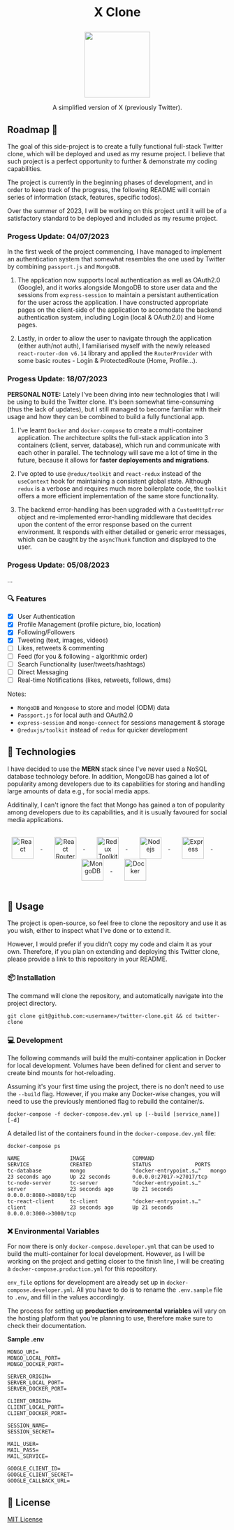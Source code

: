 # <p align="center"> X Clone</p>

<p align="center"><img src="https://static.dezeen.com/uploads/2023/07/x-logo-twitter-elon-musk_dezeen_2364_col_0.jpg" width=150 /></p>
<p align="center">A simplified version of X (previously Twitter). </p>

## Roadmap 🎉

The goal of this side-project is to create a fully functional full-stack Twitter clone, which will be deployed and used as my resume project. I believe that such project is a perfect opportunity to further & demonstrate my coding capabilities.

The project is currently in the beginning phases of development, and in order to keep track of the progress, the following README will contain series of information (stack, features, specific todos).

Over the summer of 2023, I will be working on this project until it will be of a satisfactory standard to be deployed and included as my resume project.

### Progess Update: 04/07/2023

In the first week of the project commencing, I have managed to implement an authentication system that somewhat resembles the one used by Twitter by combining `passport.js` and `MongoDB`.

1. The application now supports local authentication as well as OAuth2.0 (Google), and it works alongside MongoDB to store user data and the sessions from `express-session` to maintain a persistant authentication for the user across the application. I have constructed appropriate pages on the client-side of the application to accomodate the backend authentication system, including Login (local & OAuth2.0) and Home pages.

2. Lastly, in order to allow the user to navigate through the application (either auth/not auth), I familiarised myself with the newly released `react-router-dom v6.14` library and applied the `RouterProvider` with some basic routes - Login & ProtectedRoute (Home, Profile...).

### Progess Update: 18/07/2023

**PERSONAL NOTE:** Lately I've been diving into new technologies that I will be using to build the Twitter clone. It's been somewhat time-consuming (thus the lack of updates), but I still managed to become familiar with their usage and how they can be combined to build a fully functional app.

1. I've learnt `Docker` and `docker-compose` to create a multi-container application. The architecture splits the full-stack application into 3 containers (client, server, database), which run and communicate with each other in parallel. The technology will save me a lot of time in the future, because it allows for **faster deployements and migrations**.

2. I've opted to use `@redux/toolkit` and `react-redux` instead of the `useContext` hook for maintaining a consistent global state. Although `redux` is a verbose and requires much more boilerplate code, the `toolkit` offers a more efficient implementation of the same store functionality.

3. The backend error-handling has been upgraded with a `CustomHttpError` object and re-implemented error-handling middleware that decides upon the content of the error response based on the current environment. It responds with either detailed or generic error messages, which can be caught by the `asyncThunk` function and displayed to the user.

### Progess Update: 05/08/2023

...

### 🔍 Features

-   [x] User Authentication
-   [x] Profile Management (profile picture, bio, location)
-   [x] Following/Followers
-   [x] Tweeting (text, images, videos)
-   [ ] Likes, retweets & commenting
-   [ ] Feed (for you & following - algorithmic order)
-   [ ] Search Functionality (user/tweets/hashtags)
-   [ ] Direct Messaging
-   [ ] Real-time Notifications (likes, retweets, follows, dms)

Notes:

-   `MongoDB` and `Mongoose` to store and model (ODM) data
-   `Passport.js` for local auth and OAuth2.0
-   `express-session` and `mongo-connect` for sessions management & storage
-   `@reduxjs/toolkit` instead of `redux` for quicker development

## 🔌 Technologies

I have decided to use the **MERN** stack since I've never used a NoSQL database technology before. In addition, MongoDB has gained a lot of popularity among developers due to its capabilities for storing and handling large amounts of data e.g., for social media apps.

Additinally, I can't ignore the fact that Mongo has gained a ton of popularity among developers due to its capabilities, and it is usually favoured for social media applications.
<br/><br/>

<p align="center">
   <a href="https://react.dev/" target="__blank">
      <img 
        src=https://github.com/imexotic/imexotic/blob/main/assets/react.png?raw=true  
        width=50px 
        valign="middle" 
        title="React" 
        alt="React" 
        style="margin-right: 1rem; ">
   </a> 
   &nbsp;&nbsp;&nbsp;&nbsp;&nbsp;&nbsp;
   <a href="https://reactrouter.com/en/main" target="__blank">
      <img 
        src=https://github.com/imexotic/imexotic/blob/main/assets/react_router.png?raw=true width=50px 
        valign="middle" 
        title="React Router" 
        alt="React Router" 
        style="margin-right: 1rem;">
   </a> 
   &nbsp;&nbsp;&nbsp;&nbsp;&nbsp;&nbsp;
   <a href="https://redux-toolkit.js.org/" target="__blank">
      <img 
        src=https://github.com/imexotic/imexotic/blob/main/assets/redux.png?raw=true
        width=50px 
        valign="middle" 
        title="Redux Toolkit" 
        alt="Redux Toolkit" 
        style="margin-right: 1rem;">
   </a> 
   &nbsp;&nbsp;&nbsp;&nbsp;&nbsp;&nbsp;
   <a href="https://nodejs.org/en" target="__blank">
      <img 
        src=https://github.com/imexotic/imexotic/blob/main/assets/node.png?raw=true 
        height=50px 
        valign="middle" 
        title="Nodejs" 
        alt="Nodejs" 
        style="margin-right: 1rem;">
   </a> 
   &nbsp;&nbsp;&nbsp;&nbsp;&nbsp;&nbsp;
   <a href="https://expressjs.com/" target="__blank">
      <img 
        src=https://github.com/imexotic/imexotic/blob/main/assets/express.png?raw=true 
        width=50px 
        valign="middle" 
        title="Express" 
        alt="Express" 
        style="margin-right: 1rem;">
   </a> 
   &nbsp;&nbsp;&nbsp;&nbsp;&nbsp;&nbsp;
   <a href="https://www.mongodb.com/" target="__blank">
      <img 
        src=https://raw.githubusercontent.com/imexotic/imexotic/main/assets/mongodb.ico width=50px 
        valign="middle" 
        title="MongoDB"
        alt="MongoDB" 
        style="margin-right: 1rem;">
   </a> &nbsp;&nbsp;&nbsp;&nbsp;&nbsp;&nbsp;
   <a href="https://www.docker.com/" target="__blank">
      <img 
        src=https://raw.githubusercontent.com/imexotic/imexotic/main/assets/docker.webp height=50px 
        valign="middle" 
        title="Docker" 
        alt="Docker" 
        style="margin-right: 1rem;">
   </a>
   <br/>
   <br/>
</p>

## 📖 Usage

The project is open-source, so feel free to clone the repository and use it as you wish, either to inspect what I've done or to extend it.

However, I would prefer if you didn't copy my code and claim it as your own. Therefore, if you plan on extending and deploying this Twitter clone, please provide a link to this repository in your README.

### 📦 Installation

The command will clone the repository, and automatically navigate into the project directory.

```
git clone git@github.com:<username>/twitter-clone.git && cd twitter-clone
```

### 💻 Development

The following commands will build the multi-container application in Docker for local development. Volumes have been defined for client and server to create bind mounts for hot-reloading.

Assuming it's your first time using the project, there is no don't need to use the `--build` flag. However, if you make any Docker-wise changes, you will need to use the previously mentioned flag to rebuild the container/s.

```
docker-compose -f docker-compose.dev.yml up [--build [service_name]] [-d]
```

A detailed list of the containers found in the `docker-compose.dev.yml` file:

```
docker-compose ps

NAME                IMAGE               COMMAND                  SERVICE             CREATED             STATUS              PORTS
tc-database         mongo               "docker-entrypoint.s…"   mongo               23 seconds ago      Up 22 seconds       0.0.0.0:27017->27017/tcp
tc-node-server      tc-server           "docker-entrypoint.s…"   server              23 seconds ago      Up 21 seconds       0.0.0.0:8080->8080/tcp
tc-react-client     tc-client           "docker-entrypoint.s…"   client              23 seconds ago      Up 21 seconds       0.0.0.0:3000->3000/tcp

```

### ❌ Environmental Variables

For now there is only `docker-compose.developer.yml` that can be used to build the multi-container for local development. However, as I will be working on the project and getting closer to the finish line, I will be creating a `docker-compose.production.yml` for this repository.

`env_file` options for development are already set up in `docker-compose.developer.yml`. All you have to do is to rename the `.env.sample` file to `.env`, and fill in the values accordingly.

The process for setting up **production environmental variables** will vary on the hosting platform that you're planning to use, therefore make sure to check their documentation.

**Sample .env**

```
MONGO_URI=
MONGO_LOCAL_PORT=
MONGO_DOCKER_PORT=

SERVER_ORIGIN=
SERVER_LOCAL_PORT=
SERVER_DOCKER_PORT=

CLIENT_ORIGIN=
CLIENT_LOCAL_PORT=
CLIENT_DOCKER_PORT=

SESSION_NAME=
SESSION_SECRET=

MAIL_USER=
MAIL_PASS=
MAIL_SERVICE=

GOOGLE_CLIENT_ID=
GOOGLE_CLIENT_SECRET=
GOOGLE_CALLBACK_URL=
```

## 📝 License

[MIT License](https://github.com/imexotic/ExoBot/blob/main/LICENSE)
